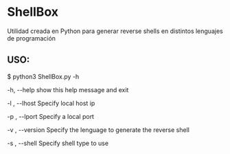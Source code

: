 # ShellBox
Utilidad creada en Python para generar reverse shells en distintos lenguajes de programación

<h2>USO:</h2>
$ python3 ShellBox.py -h

-h, --help       show this help message and exit

-l , --lhost     Specify local host ip

-p , --lport     Specify a local port

-v , --version   Specify the lenguage to generate the reverse shell

-s , --shell     Specify shell type to use
